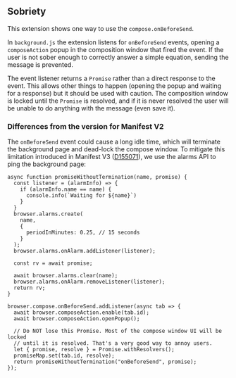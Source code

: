 ## Sobriety

This extension shows one way to use the `compose.onBeforeSend`.

In `background.js` the extension listens for `onBeforeSend` events, opening a `composeAction` popup
in the composition window that fired the event. If the user is not sober enough to correctly answer
a simple equation, sending the message is prevented.

The event listener returns a `Promise` rather than a direct response to the event. This allows other
things to happen (opening the popup and waiting for a response) but it should be used with caution.
The composition window is locked until the `Promise` is resolved, and if it is never resolved the
user will be unable to do anything with the message (even save it).

### Differences from the version for Manifest V2

The `onBeforeSend` event could cause a long idle time, which will terminate the background page and
dead-lock the compose window. To mitigate this limitation introduced in Manifest V3 ([D155071](https://phabricator.services.mozilla.com/D155071)), we use the alarms API to ping the background page:

```
async function promiseWithoutTermination(name, promise) {
  const listener = (alarmInfo) => {
    if (alarmInfo.name == name) {
      console.info(`Waiting for ${name}`)
    }
  }
  browser.alarms.create(
    name,
    {
      periodInMinutes: 0.25, // 15 seconds
    }
  );
  browser.alarms.onAlarm.addListener(listener);

  const rv = await promise;

  await browser.alarms.clear(name);
  browser.alarms.onAlarm.removeListener(listener);
  return rv;
}

browser.compose.onBeforeSend.addListener(async tab => {
  await browser.composeAction.enable(tab.id);
  await browser.composeAction.openPopup();

  // Do NOT lose this Promise. Most of the compose window UI will be locked
  // until it is resolved. That's a very good way to annoy users.
  let { promise, resolve } = Promise.withResolvers();
  promiseMap.set(tab.id, resolve);
  return promiseWithoutTermination("onBeforeSend", promise);
});
```
